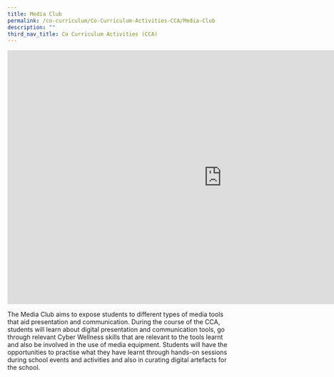 ```yaml
---
title: Media Club
permalink: /co-curriculum/Co-Curriculum-Activities-CCA/Media-Club
description: ""
third_nav_title: Co Curriculum Activities (CCA)
---
```

<iframe allowfullscreen="true" height="569" width="960" frameborder="0" src="https://docs.google.com/presentation/d/e/2PACX-1vTi43_70FzL4LkkqgcVHNy7TnajvDnOzJQWEqDo353RqiEN9w2F4PYwPwZtkyAPMc6I4Jg3L165hUN1/embed?start=false&amp;loop=false&amp;delayms=3000"></iframe>

The Media Club aims to expose students to different types of media tools that aid presentation and communication. During the course of the CCA, students will learn about digital presentation and communication tools, go through relevant Cyber Wellness skills that are relevant to the tools learnt and also be involved in the use of media equipment. Students will have the opportunities to practise what they have learnt through hands-on sessions during school events and activities and also in curating digital artefacts for the school.